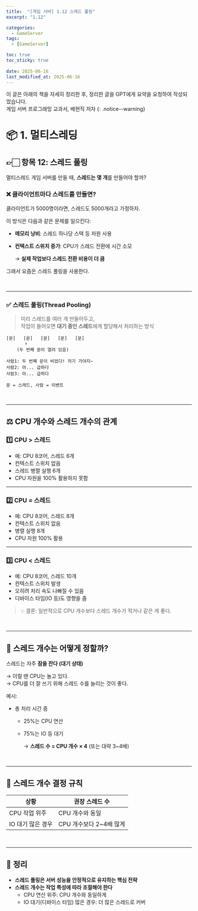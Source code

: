 ```yaml
---
title:  "[게임 서버] 1.12 스레드 풀링"
excerpt: "1.12"

categories:
  - GameServer
tags:
  - [GameServer]

toc: true
toc_sticky: true
 
date: 2025-06-16
last_modified_at: 2025-06-16
---
```

이 글은 아래의 책을 자세히 정리한 후, 정리한 글을 GPT에게 요약을 요청하여 작성되었습니다.  
게임 서버 프로그래밍 교과서, 배현직 저자
{: .notice--warning}

# 📦 1. 멀티스레딩
## 👉🏻 항목 12: 스레드 풀링

멀티스레드 게임 서버를 만들 때, **스레드는 몇 개**를 만들어야 할까?

### ❌ 클라이언트마다 스레드를 만들면?

클라이언트가 5000명이라면, 스레드도 5000개라고 가정하자.

이 방식은 다음과 같은 문제를 일으킨다:

- **메모리 낭비**: 스레드 하나당 스택 등 자원 사용
- **컨텍스트 스위치 증가**: CPU가 스레드 전환에 시간 소모
    
    → **실제 작업보다 스레드 전환 비용이 더 큼**
    

그래서 요즘은 스레드 풀링을 사용한다.

<br>

---

### ✅ 스레드 풀링(Thread Pooling)

> 미리 스레드를 여러 개 만들어두고,  
> 작업이 들어오면 **대기 중인 스레드**에게 할당해서 처리하는 방식

```
[문]   [문]   [문]   [문]   [문]
       ↑
    (두 번째 문이 열려 있음)

사람1: 두 번째 문이 비었다! 저기 가야지~
사람2: 아... 급하다
사람3: 아... 급하다

문 = 스레드, 사람 = 이벤트
```

<br>

---

## ⚖️ CPU 개수와 스레드 개수의 관계

### 1️⃣ CPU > 스레드

- 예: CPU 8코어, 스레드 6개
- 컨텍스트 스위치 없음
- 스레드 병렬 실행 6개
- CPU 자원을 100% 활용하지 못함

---

### 2️⃣ CPU = 스레드

- 예: CPU 8코어, 스레드 8개
- 컨텍스트 스위치 없음
- 병렬 실행 8개
- CPU 자원 100% 활용

---

### 3️⃣ CPU < 스레드

- 예: CPU 8코어, 스레드 10개
- 컨텍스트 스위치 발생
- 오히려 처리 속도 나빠질 수 있음
- 디바이스 타임(IO 등)도 영향을 줌

> 💡 결론: 일반적으로 CPU 개수보다 스레드 개수가 적거나 같은 게 좋다.

<br>

---

## 🧮 스레드 개수는 어떻게 정할까?

스레드는 자주 **잠을 잔다 (대기 상태)**

→ 이럴 땐 CPU는 놀고 있다.  
→ CPU를 더 잘 쓰기 위해 스레드 수를 늘리는 것이 좋다.

예시:

- 총 처리 시간 중
    - 25%는 CPU 연산
    - 75%는 IO 등 대기
        
        → **스레드 수 = CPU 개수 × 4** (또는 대략 3~4배)
        
<br>

---

## 💬 스레드 개수 결정 규칙

| 상황 | 권장 스레드 수 |
| --- | --- |
| CPU 작업 위주 | CPU 개수와 동일 |
| IO 대기 많은 경우 | CPU 개수보다 2~4배 많게 |

<br>

---

## 🧐 정리

- **스레드 풀링은 서버 성능을 안정적으로 유지하는 핵심 전략**
- **스레드 개수는 작업 특성에 따라 조절해야 한다**
    - CPU 연산 위주: CPU 개수와 동일하게
    - IO 대기(디바이스 타임) 많은 경우: 더 많은 스레드로 커버